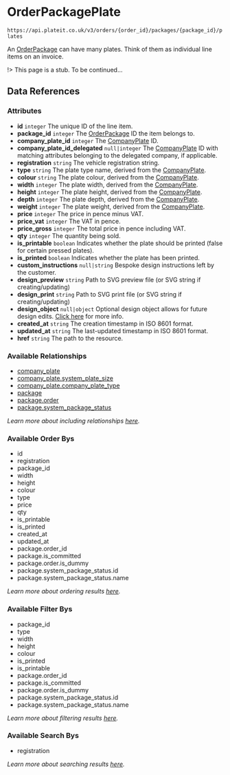 # OrderPackagePlate

`https://api.plateit.co.uk/v3/orders/{order_id}/packages/{package_id}/plates`

An [OrderPackage](/objects/order-package.md) can have many plates. Think of them as individual line items on an invoice.

!> This page is a stub. To be continued...

## Data References

### Attributes

* **id** `integer` The unique ID of the line item.
* **package_id** `integer` The [OrderPackage](/objects/order-package-plate.md) ID the item belongs to.
* **company_plate_id** `integer` The [CompanyPlate](/objects/company-plate.md) ID.
* **company_plate_id_delegated** `null|integer` The [CompanyPlate](/objects/company-plate.md) ID with matching attributes belonging to the delegated company, if applicable.
* **registration** `string` The vehicle registration string.
* **type** `string` The plate type name, derived from the [CompanyPlate](/objects/company-plate.md).
* **colour** `string` The plate colour, derived from the [CompanyPlate](/objects/company-plate.md).
* **width** `integer` The plate width, derived from the [CompanyPlate](/objects/company-plate.md).
* **height** `integer` The plate height, derived from the [CompanyPlate](/objects/company-plate.md).
* **depth** `integer` The plate depth, derived from the [CompanyPlate](/objects/company-plate.md).
* **weight** `integer` The plate weight, derived from the [CompanyPlate](/objects/company-plate.md).
* **price** `integer` The price in pence minus VAT.
* **price_vat** `integer` The VAT in pence.
* **price_gross** `integer` The total price in pence including VAT.
* **qty** `integer` The quantity being sold.
* **is_printable** `boolean` Indicates whether the plate should be printed (false for certain pressed plates).
* **is_printed** `boolean` Indicates whether the plate has been printed.
* **custom_instructions** `null|string` Bespoke design instructions left by the customer.
* **design_preview** `string` Path to SVG preview file (or SVG string if creating/updating)
* **design_print** `string` Path to SVG print file (or SVG string if creating/updating)
* **design_object** `null|object` Optional design object allows for future design edits. [Click here](/fundamentals/editing-existing-plate-designs.md) for more info.
* **created_at** `string` The creation timestamp in ISO 8601 format.
* **updated_at** `string` The last-updated timestamp in ISO 8601 format.
* **href** `string` The path to the resource.

### Available Relationships

* [company_plate](/objects/company-plate.md)
* [company_plate.system_plate_size](/objects/system-plate-size.md)
* [company_plate.company_plate_type](/objects/company-plate-type.md)
* [package](/objects/order-package.md)
* [package.order](/objects/order.md)
* [package.system_package_status](/objects/system-package-status.md)

*Learn more about including relationships [here](fundamentals/conventions.md#including-relationships).*

### Available Order Bys

* id
* registration
* package_id
* width
* height
* colour
* type
* price
* qty
* is_printable
* is_printed
* created_at
* updated_at
* package.order_id
* package.is_committed
* package.order.is_dummy
* package.system_package_status.id
* package.system_package_status.name

*Learn more about ordering results [here](fundamentals/conventions.md#ordering-results).*

### Available Filter Bys

* package_id
* type
* width
* height
* colour
* is_printed
* is_printable
* package.order_id
* package.is_committed
* package.order.is_dummy
* package.system_package_status.id
* package.system_package_status.name

*Learn more about filtering results [here](fundamentals/conventions.md#filtering-results).*

### Available Search Bys

* registration

*Learn more about searching results [here](fundamentals/conventions.md#searching).*